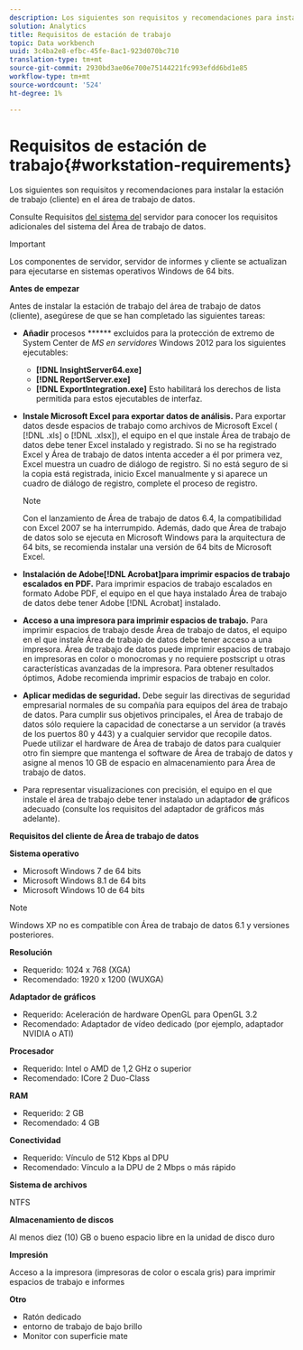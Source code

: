```yaml
---
description: Los siguientes son requisitos y recomendaciones para instalar la estación de trabajo (cliente) en el área de trabajo de datos.
solution: Analytics
title: Requisitos de estación de trabajo
topic: Data workbench
uuid: 3c4ba2e8-efbc-45fe-8ac1-923d070bc710
translation-type: tm+mt
source-git-commit: 2930bd3ae06e700e75144221fc993efdd6bd1e85
workflow-type: tm+mt
source-wordcount: '524'
ht-degree: 1%

---
```



# Requisitos de estación de trabajo{#workstation-requirements}

Los siguientes son requisitos y recomendaciones para instalar la estación de trabajo (cliente) en el área de trabajo de datos.

Consulte Requisitos [del sistema del](https://docs.adobe.com/help/en/data-workbench/using/server-admin-install/c-msr-server.html) servidor para conocer los requisitos adicionales del sistema del Área de trabajo de datos.

>[!IMPORTANT]
>
>Los componentes de servidor, servidor de informes y cliente se actualizan para ejecutarse en sistemas operativos Windows de 64 bits.

**Antes de empezar**

Antes de instalar la estación de trabajo del área de trabajo de datos (cliente), asegúrese de que se han completado las siguientes tareas:

* **Añadir** procesos ****** excluidos para la protección de extremo de System Center de *MS en servidores* Windows 2012 para los siguientes ejecutables:

   * **[!DNL InsightServer64.exe]**
   * **[!DNL ReportServer.exe]**
   * **[!DNL ExportIntegration.exe]**
   Esto habilitará los derechos de lista permitida para estos ejecutables de interfaz.

* **Instale Microsoft Excel para exportar datos de análisis.** Para exportar datos desde espacios de trabajo como archivos de Microsoft Excel ( [!DNL .xls] o [!DNL .xlsx]), el equipo en el que instale Área de trabajo de datos debe tener Excel instalado y registrado. Si no se ha registrado Excel y Área de trabajo de datos intenta acceder a él por primera vez, Excel muestra un cuadro de diálogo de registro. Si no está seguro de si la copia está registrada, inicio Excel manualmente y si aparece un cuadro de diálogo de registro, complete el proceso de registro.

   >[!NOTE]
   >
   >Con el lanzamiento de Área de trabajo de datos 6.4, la compatibilidad con Excel 2007 se ha interrumpido. Además, dado que Área de trabajo de datos solo se ejecuta en Microsoft Windows para la arquitectura de 64 bits, se recomienda instalar una versión de 64 bits de Microsoft Excel.

* **Instalación de Adobe[!DNL Acrobat]para imprimir espacios de trabajo escalados en PDF.** Para imprimir espacios de trabajo escalados en formato Adobe PDF, el equipo en el que haya instalado Área de trabajo de datos debe tener Adobe [!DNL Acrobat] instalado.

* **Acceso a una impresora para imprimir espacios de trabajo.** Para imprimir espacios de trabajo desde Área de trabajo de datos, el equipo en el que instale Área de trabajo de datos debe tener acceso a una impresora. Área de trabajo de datos puede imprimir espacios de trabajo en impresoras en color o monocromas y no requiere postscript u otras características avanzadas de la impresora. Para obtener resultados óptimos, Adobe recomienda imprimir espacios de trabajo en color.
* **Aplicar medidas de seguridad.** Debe seguir las directivas de seguridad empresarial normales de su compañía para equipos del área de trabajo de datos. Para cumplir sus objetivos principales, el Área de trabajo de datos sólo requiere la capacidad de conectarse a un servidor (a través de los puertos 80 y 443) y a cualquier servidor que recopile datos. Puede utilizar el hardware de Área de trabajo de datos para cualquier otro fin siempre que mantenga el software de Área de trabajo de datos y asigne al menos 10 GB de espacio en almacenamiento para Área de trabajo de datos.
* Para representar visualizaciones con precisión, el equipo en el que instale el área de trabajo debe tener instalado un adaptador **de** gráficos adecuado (consulte los requisitos del adaptador de gráficos más adelante).

**Requisitos del cliente de Área de trabajo de datos**

**Sistema operativo**

* Microsoft Windows 7 de 64 bits
* Microsoft Windows 8.1 de 64 bits
* Microsoft Windows 10 de 64 bits

>[!NOTE]
>
>Windows XP no es compatible con Área de trabajo de datos 6.1 y versiones posteriores.

**Resolución**

* Requerido: 1024 x 768 (XGA)
* Recomendado: 1920 x 1200 (WUXGA)

**Adaptador de gráficos**

* Requerido: Aceleración de hardware OpenGL para OpenGL 3.2
* Recomendado: Adaptador de vídeo dedicado (por ejemplo, adaptador NVIDIA o ATI)

**Procesador**

* Requerido: Intel o AMD de 1,2 GHz o superior
* Recomendado: ICore 2 Duo-Class

**RAM**

* Requerido: 2 GB
* Recomendado: 4 GB

**Conectividad**

* Requerido: Vínculo de 512 Kbps al DPU
* Recomendado: Vínculo a la DPU de 2 Mbps o más rápido

**Sistema de archivos**

NTFS

**Almacenamiento de discos**

Al menos diez (10) GB o bueno espacio libre en la unidad de disco duro

**Impresión**

Acceso a la impresora (impresoras de color o escala gris) para imprimir espacios de trabajo e informes

**Otro**

* Ratón dedicado
* entorno de trabajo de bajo brillo
* Monitor con superficie mate

